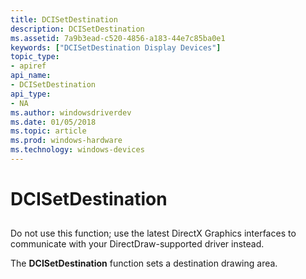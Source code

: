 ```yaml
---
title: DCISetDestination
description: DCISetDestination
ms.assetid: 7a9b3ead-c520-4856-a183-44e7c85ba0e1
keywords: ["DCISetDestination Display Devices"]
topic_type:
- apiref
api_name:
- DCISetDestination
api_type:
- NA
ms.author: windowsdriverdev
ms.date: 01/05/2018
ms.topic: article
ms.prod: windows-hardware
ms.technology: windows-devices
---
```


# DCISetDestination


## <span id="ddk_dcisetdestination_gg"></span><span id="DDK_DCISETDESTINATION_GG"></span>


Do not use this function; use the latest DirectX Graphics interfaces to communicate with your DirectDraw-supported driver instead.

The **DCISetDestination** function sets a destination drawing area.

 

 





